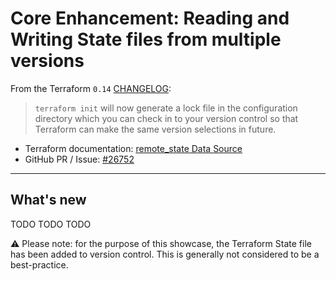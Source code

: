 # Core Enhancement: Reading and Writing State files from multiple versions

From the Terraform `0.14` [CHANGELOG](https://github.com/hashicorp/terraform/blob/v0.14/CHANGELOG.md):

> `terraform init` will now generate a lock file in the configuration directory which you can check in to your version control so that Terraform can make the same version selections in future.

* Terraform documentation: [remote_state Data Source](https://www.terraform.io/docs/providers/terraform/d/remote_state.html)
* GitHub PR / Issue: [#26752](https://github.com/hashicorp/terraform/issues/26752)

---

## What's new

TODO TODO TODO

⚠️ Please note: for the purpose of this showcase, the Terraform State file has been added to version control. This is generally not considered to be a best-practice.
